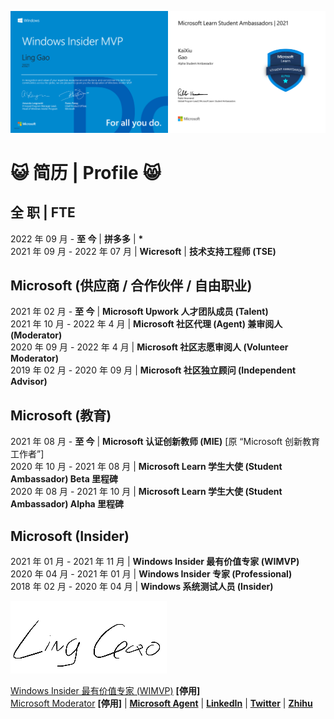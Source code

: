 <img src="https://github.com/Lingggao/Lingggao/blob/master/Ling%20Gao%20WIMVP%20Certificate.png?raw=true" width = "50%" /><img src="https://github.com/Lingggao/Lingggao/blob/master/MSFT%20Student%20Ambassador_00.png?raw=true" width = "50%" />

# :smiley_cat: 简历 | Profile :smile_cat:

## 全 职 | FTE

2022 年 09 月 - **至 今** | **拼多多** | **\***  
2021 年 09 月 - 2022 年 07 月 | **Wicresoft** | **技术支持工程师 (TSE)**

## Microsoft (供应商 / 合作伙伴 / 自由职业)

2021 年 02 月 - **至 今** | **Microsoft Upwork 人才团队成员 (Talent)**  
2021 年 10 月 - 2022 年 4 月 | **Microsoft 社区代理 (Agent) 兼审阅人 (Moderator)**  
2020 年 09 月 - 2022 年 4 月 | **Microsoft 社区志愿审阅人 (Volunteer Moderator)**  
2019 年 02 月 - 2020 年 09 月 | **Microsoft 社区独立顾问 (Independent Advisor)**

## Microsoft (教育)

2021 年 08 月 - **至 今** | **Microsoft 认证创新教师 (MIE)** [原 “Microsoft 创新教育工作者”]  
2020 年 10 月 - 2021 年 08 月 | **Microsoft Learn 学生大使 (Student Ambassador) Beta 里程碑**  
2020 年 08 月 - 2021 年 10 月 | **Microsoft Learn 学生大使 (Student Ambassador) Alpha 里程碑**

## Microsoft (Insider)

2021 年 01 月 - 2021 年 11 月 | **Windows Insider 最有价值专家 (WIMVP)**  
2020 年 04 月 - 2021 年 01 月 | **Windows Insider 专家 (Professional)**  
2018 年 02 月 - 2020 年 04 月 | **Windows 系统测试人员 (Insider)**

![LING](https://github.com/Lingggao/Lingggao/blob/master/2.png?raw=true)

[Windows Insider 最有价值专家 (WIMVP)](https://insider.windows.com/en-us/mvps/ling-gao) **[停用]**  
[Microsoft Moderator](https://answers.microsoft.com/zh-hans/profile/c4a52f5b-dc12-47e5-a37c-53ae020cb7c2) **[停用]** | [**Microsoft Agent**](https://answers.microsoft.com/zh-hans/profile/855ff3d3-0539-4769-9b06-6c0224653a32) | [**LinkedIn**](https://linkedin.com/in/lingggao) | [**Twitter**](https://twitter.com/CNGaoLing) | [**Zhihu**](https://www.zhihu.com/people/linggao)
